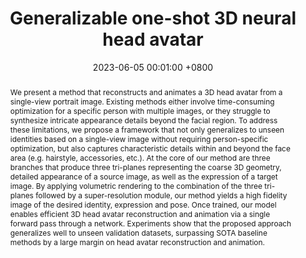 ---
title:          "Generalizable one-shot 3D neural head avatar"
date:           2023-06-05 00:01:00 +0800
selected:       true
pub:            "Neural Information Processing Systems (NeurIPS)"
pub_date:       "2023"
abstract: >-
  We present a method that reconstructs and animates a 3D head avatar from a single-view portrait image. Existing methods either involve time-consuming optimization for a specific person with multiple images, or they struggle to synthesize intricate appearance details beyond the facial region. To address these limitations, we propose a framework that not only generalizes to unseen identities based on a single-view image without requiring person-specific optimization, but also captures characteristic details within and beyond the face area (e.g. hairstyle, accessories, etc.). At the core of our method are three branches that produce three tri-planes representing the coarse 3D geometry, detailed appearance of a source image, as well as the expression of a target image. By applying volumetric rendering to the combination of the three tri-planes followed by a super-resolution module, our method yields a high fidelity image of the desired identity, expression and pose. Once trained, our model enables efficient 3D head avatar reconstruction and animation via a single forward pass through a network. Experiments show that the proposed approach generalizes well to unseen validation datasets, surpassing SOTA baseline methods by a large margin on head avatar reconstruction and animation. 
#cover:          /assets/images/covers/cover1.jpg
authors:
- Xueting Li
- Shalini De Mello
- Sifei Liu
- Koki Nagano
- Umar Iqbal
- Jan Kautz
links:
  Code: https://github.com/NVlabs/GOHA
---